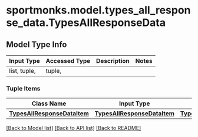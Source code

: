 # sportmonks.model.types_all_response_data.TypesAllResponseData

## Model Type Info
Input Type | Accessed Type | Description | Notes
------------ | ------------- | ------------- | -------------
list, tuple,  | tuple,  |  | 

### Tuple Items
Class Name | Input Type | Accessed Type | Description | Notes
------------- | ------------- | ------------- | ------------- | -------------
[**TypesAllResponseDataItem**](TypesAllResponseDataItem.md) | [**TypesAllResponseDataItem**](TypesAllResponseDataItem.md) | [**TypesAllResponseDataItem**](TypesAllResponseDataItem.md) |  | 

[[Back to Model list]](../../README.md#documentation-for-models) [[Back to API list]](../../README.md#documentation-for-api-endpoints) [[Back to README]](../../README.md)

